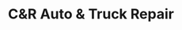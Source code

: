 ---
title: "C&R Auto & Truck Repair"
url: /south-plainfield/candr-auto-and-truck-repair/
shop: car repair
---